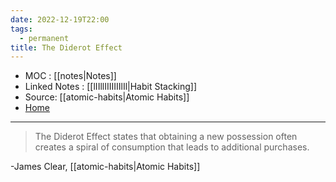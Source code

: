 ```yaml
---
date: 2022-12-19T22:00
tags:
  - permanent
title: The Diderot Effect 
---
```

- MOC : [[notes|Notes]]
- Linked Notes : [[lIIllIIIIIIIlIl|Habit Stacking]]
- Source: [[atomic-habits|Atomic Habits]]
- [Home](https://misudashi.ga/)
----------
> The Diderot Effect states that obtaining a new possession often creates a spiral of consumption that leads to additional purchases.

-James Clear, [[atomic-habits|Atomic Habits]]